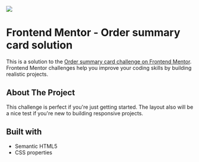 <img src="https://user-images.githubusercontent.com/103554466/208306262-f03e7b0d-a60e-471d-b221-d8c3a5820a76.png"></img>

# Frontend Mentor - Order summary card solution

This is a solution to the [Order summary card challenge on Frontend Mentor](https://www.frontendmentor.io/challenges/order-summary-component-QlPmajDUj). Frontend Mentor challenges help you improve your coding skills by building realistic projects. 

## About The Project

<p>This challenge is perfect if you're just getting started. The layout also will be a nice test if you're new to building responsive projects.</p>

## Built with 

- Semantic HTML5
- CSS properties
